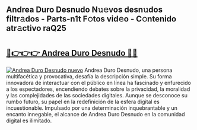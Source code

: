 ## Andrea Duro Desnudo N𝚞𝚎vos desn𝚞dos filtr𝚊dos - Parts-n1t F𝚘tos vid𝚎o - C𝚘ntenido atr𝚊ctivo raQ25

# <h2><a href="http://mb8051.tromn.icu/?c=Andrea+Duro+Desnudo">🔗👉👉👉 Andrea Duro Desnudo 🔗🔗</a></h2>

[![Andrea Duro Desnudo nuevo](https://i.imgur.com/pEAQMta.gif)](http://mb8051.tromn.icu/?c=Andrea+Duro+Desnudo)
Andrea Duro Desnudo, una persona multifacética y provocativa, desafía la descripción simple. Su forma innovadora de interactuar con el público en línea ha fascinado y enfurecido a los espectadores, encendiendo debates sobre la privacidad, la moralidad y las complejidades de las sociedades digitales. Aunque se desconoce su rumbo futuro, su papel en la redefinición de la esfera digital es incuestionable. Impulsado por una determinación inquebrantable y un encanto innegable, el alcance de Andrea Duro Desnudo en la comunidad digital es ilimitado.
